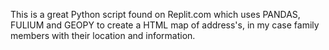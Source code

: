 This is a great Python script found on Replit.com which uses PANDAS, FULIUM and GEOPY to create a HTML map of address's, in my case family members with their location and information.
